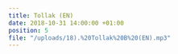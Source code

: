 ```yaml
---
title: Tollak (EN)
date: 2018-10-31 14:00:00 +01:00
position: 5
file: "/uploads/18).%20Tollak%20B%20(EN).mp3"
---
```


